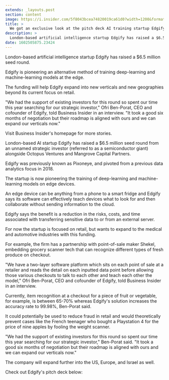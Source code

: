 ```yaml
--- 
extends: _layouts.post 
section: content 
image: https://i.insider.com/5f8043bcea74820019ca61d0?width=1200&format=jpeg 
title: > 
  We got an exclusive look at the pitch deck AI training startup Edgify used to raise $6.5 million 
description: > 
  London-based artificial intelligence startup Edgify has raised a $6.5 million seed round.The funding will help Edgify expand into new verticals and new geographies beyond its current focus on retail."It took a good six months of negotiation but their roadmap is aligned with ours and we can expand our verticals now."London-based AI startup Edgify has raised a $6.5 million seed round from an unnamed strategic investor (referred to as a semiconductor giant) alongside Octopus Ventures and Mangrove Capital Partners."We had the support of existing investors for this round so spent our time this year searching for our strategic investor," Ben-Porat said. 
date: 1602505875.23424 
--- 
```

London-based artificial intelligence startup Edgify has raised a $6.5 million seed round.

Edgify is pioneering an alternative method of training deep-learning and machine-learning models at the edge.

The funding will help Edgify expand into new verticals and new geographies beyond its current focus on retail.

"We had the support of existing investors for this round so spent our time this year searching for our strategic investor," Ofri Ben-Porat, CEO and cofounder of Edgify, told Business Insider in an interview. "It took a good six months of negotiation but their roadmap is aligned with ours and we can expand our verticals now."

Visit Business Insider's homepage for more stories.

London-based AI startup Edgify has raised a $6.5 million seed round from an unnamed strategic investor (referred to as a semiconductor giant) alongside Octopus Ventures and Mangrove Capital Partners.

Edgify was previously known as Pixoneye, and pivoted from a previous data analytics focus in 2018.

The startup is now pioneering the training of deep-learning and machine-learning models on edge devices.

An edge device can be anything from a phone to a smart fridge and Edgify says its software can effectively teach devices what to look for and then collaborate without sending information to the cloud.

Edgify says the benefit is a reduction in the risks, costs, and time associated with transferring sensitive data to or from an external server.

For now the startup is focused on retail, but wants to expand to the medical and automotive industries with this funding.

For example, the firm has a partnership with point-of-sale maker Shekel, embedding grocery scanner tech that can recognize different types of fresh produce on checkout.

"We have a two-layer software platform which sits on each point of sale at a retailer and reads the detail on each inputted data point before allowing those various checkouts to talk to each other and teach each other the model," Ofri Ben-Porat, CEO and cofounder of Edgify, told Business Insider in an interview.

Currently, item recognition at a checkout for a piece of fruit or vegetable, for example, is between 65-70% whereas Edgify's solution increases the accuracy rate to 99.98%, Ben-Porat said.

It could potentially be used to reduce fraud in retail and would theoretically prevent cases like the French teenager who bought a Playstation 4 for the price of nine apples by fooling the weight scanner.

"We had the support of existing investors for this round so spent our time this year searching for our strategic investor," Ben-Porat said. "It took a good six months of negotiation but their roadmap is aligned with ours and we can expand our verticals now."

The company will expand further into the US, Europe, and Israel as well.

Check out Edgify's pitch deck below: